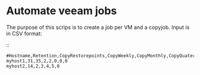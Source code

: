 # Automate veeam jobs

The purpose of this scrips is to create a job per VM and a copyjob. Input is in CSV format:

::

	#Hostname,Retention,CopyRestorepoints,CopyWeekly,CopyMonthly,CopyQuaterly,CopyYearly
	myhost1,31,35,2,2,0,0,0
	myhost2,14,2,3,4,5,0
